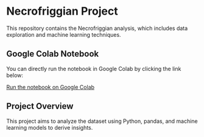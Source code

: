 # Necrofriggian Project

This repository contains the Necrofriggian analysis, which includes data exploration and machine learning techniques.

## Google Colab Notebook

You can directly run the notebook in Google Colab by clicking the link below:

[Run the notebook on Google Colab](https://colab.research.google.com/github/notAryan10/Necrofriggian/blob/main/Necrofriggian.ipynb)

## Project Overview

This project aims to analyze the dataset using Python, pandas, and machine learning models to derive insights. 
